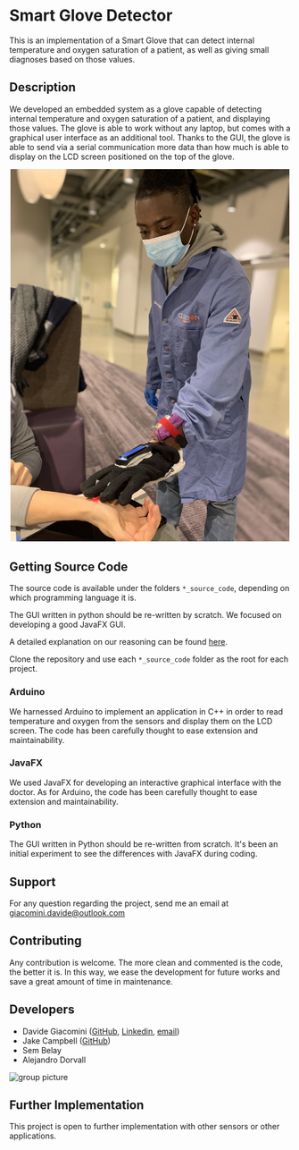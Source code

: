 # Smart Glove Detector

This is an implementation of a Smart Glove that can detect internal temperature and oxygen saturation of a patient, as well as giving small diagnoses based on those values.

## Description

We developed an embedded system as a glove capable of detecting internal temperature and oxygen saturation of a patient, and displaying those values. The glove is able to work without any laptop, but comes with a graphical user interface as an additional tool. Thanks to the GUI, the glove is able to send via a serial communication more data than how much is able to display on the LCD screen positioned on the top of the glove.

<p align="center">
    <img src="assets/doctor-diagnosis.jpg" alt="doctor" style="width:500px;"/>
</p>

## Getting Source Code

The source code is available under the folders `*_source_code`, depending on which programming language it is.

The GUI written in python should be re-written by scratch. We focused on developing a good JavaFX GUI.

A detailed explanation on our reasoning can be found [here](project_report/Wearable-Final-Paper.pdf).

Clone the repository and use each `*_source_code` folder as the root for each project.

### Arduino

We harnessed Arduino to implement an application in C++ in order to read temperature and oxygen from the sensors and display them on the LCD screen. The code has been carefully thought to ease extension and maintainability.

### JavaFX

We used JavaFX for developing an interactive graphical interface with the doctor. As for Arduino, the code has been carefully thought to ease extension and maintainability.


### Python

The GUI written in Python should be re-written from scratch. It's been an initial experiment to see the differences with JavaFX during coding.

## Support

For any question regarding the project, send me an email at [giacomini.davide@outlook.com](mailto://giacomini.davide@outlook.com)

## Contributing

Any contribution is welcome. The more clean and commented is the code, the better it is. In this way, we ease the development for future works and save a great amount of time in maintenance.


## Developers

- Davide Giacomini ([GitHub](https://github.com/davide-giacomini), [Linkedin](https://www.linkedin.com/in/davide-giacomini/), [email](mailto://giacomini.davide@outlook.com))
- Jake Campbell ([GitHub](https://github.com/Jacob-Campbell))
- Sem Belay
- Alejandro Dorvall

![group picture](assets/fotographer-group.jpg)

## Further Implementation

This project is open to further implementation with other sensors or other applications.